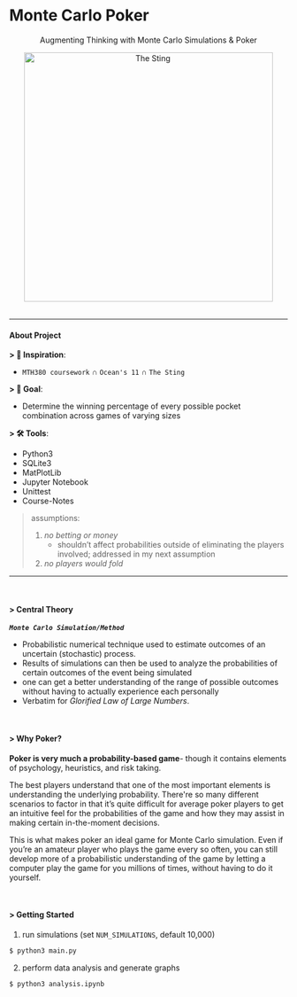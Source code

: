 # Monte Carlo Poker

<div align="center">
    <p>Augmenting Thinking with Monte Carlo Simulations & Poker</p>
    <img src="https://i0.wp.com/25.media.tumblr.com/tumblr_mdpoi4Mhgh1qlggcwo2_500.gif" width="450" title="The Sting">
</div>

<br>

---


#### About Project

**> 🔮 Inspiration**:
- `MTH380 coursework` ∩ `Ocean's 11` ∩ `The Sting`

**> 💫 Goal**:
- Determine the winning percentage of every possible pocket combination across games of varying sizes

**> 🛠 Tools**: 
- Python3
- SQLite3
- MatPlotLib
- Jupyter Notebook
- Unittest
- Course-Notes

> assumptions:
> 1. *no betting or money*
>    - shouldn’t affect probabilities outside of eliminating the players involved; addressed in my next assumption
> 2. *no players would fold*

---

<br>

#### > Central Theory

***`Monte Carlo Simulation/Method`***
- Probabilistic numerical technique used to estimate outcomes of an uncertain (stochastic) process.
- Results of simulations can then be used to analyze the probabilities of certain outcomes of the event being simulated
- one can get a better understanding of the range of possible outcomes without having to actually experience each personally
- Verbatim for *Glorified Law of Large Numbers*.

<br>

#### > Why Poker?

**Poker is very much a probability-based game**- though it contains elements of psychology, heuristics, and risk taking.

The best players understand that one of the most important elements is understanding the underlying probability. There're so many different scenarios to factor in that it’s quite difficult for average poker players to get an intuitive feel for the probabilities of the game and how they may assist in making certain in-the-moment decisions.

This is what makes poker an ideal game for Monte Carlo simulation. Even if you’re an amateur player who plays the game every so often, you can still develop more of a probabilistic understanding of the game by letting a computer play the game for you millions of times, without having to do it yourself.

<br>

#### > Getting Started

1. run simulations (set `NUM_SIMULATIONS`, default 10,000)
```bash
$ python3 main.py
```
2. perform data analysis and generate graphs
```bash
$ python3 analysis.ipynb
```